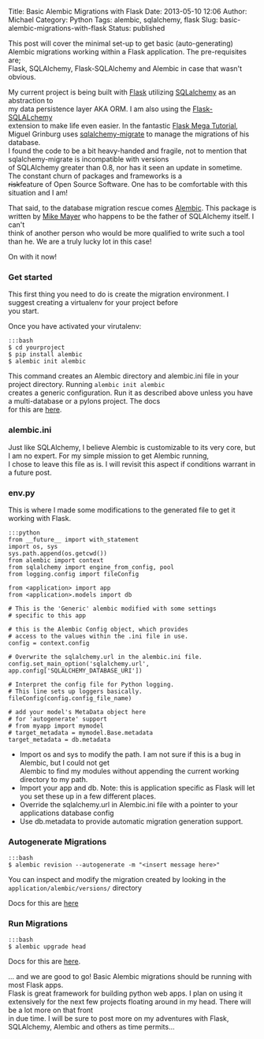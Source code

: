 Title: Basic Alembic Migrations with Flask
Date: 2013-05-10 12:06
Author: Michael
Category: Python
Tags: alembic, sqlalchemy, flask
Slug: basic-alembic-migrations-with-flask
Status: published

This post will cover the minimal set-up to get basic (auto-generating)
Alembic migrations working within a Flask application. The
pre-requisites are;  
Flask, SQLAlchemy, Flask-SQLAlchemy and Alembic in case that wasn't
obvious.

My current project is being built with [Flask](http://flask.pocoo.org/)
utilizing [SQLalchemy](http://www.sqlalchemy.org/) as an abstraction to  
my data persistence layer AKA ORM. I am also using the
[Flask-SQLALchemy](http://pythonhosted.org/Flask-SQLAlchemy/)  
extension to make life even easier. In the fantastic [Flask Mega
Tutorial](http://blog.miguelgrinberg.com/post/the-flask-mega-tutorial-part-i-hello-world),  
Miguel Grinburg uses
[sqlalchemy-migrate](http://code.google.com/p/sqlalchemy-migrate) to
manage the migrations of his database.  
I found the code to be a bit heavy-handed and fragile, not to mention
that sqlalchemy-migrate is incompatible with versions  
of SQLAlchemy greater than 0.8, nor has it seen an update in sometime.
The constant churn of packages and frameworks is a  
~~risk~~feature of Open Source Software. One has to be comfortable with
this situation and I am!

That said, to the database migration rescue comes
[Alembic](http://alembic.readthedocs.org/en/latest/). This package is  
written by [Mike Mayer](http://techspot.zzzeek.org/) who happens to be
the father of SQLAlchemy itself. I can't  
think of another person who would be more qualified to write such a
tool than he. We are a truly lucky lot in this case!

On with it now!

### Get started

This first thing you need to do is create the migration environment. I
suggest creating a virtualenv for your project before  
you start.

Once you have activated your virutalenv:

    :::bash
    $ cd yourproject
    $ pip install alembic
    $ alembic init alembic


This command creates an Alembic directory and alembic.ini file in your
project directory. Running `alembic init alembic`  
creates a generic configuration. Run it as described above unless you
have a multi-database or a pylons project. The docs  
for this are
[here](https://alembic.readthedocs.org/en/latest/tutorial.html#creating-an-environment).

### alembic.ini

Just like SQLAlchemy, I believe Alembic is customizable to its very
core, but I am no expert. For my simple mission to get Alembic running,  
I chose to leave this file as is. I will revisit this aspect if
conditions warrant in a future post.

### env.py

This is where I made some modifications to the generated file to get it
working with Flask.

    :::python
    from __future__ import with_statement
    import os, sys
    sys.path.append(os.getcwd())
    from alembic import context
    from sqlalchemy import engine_from_config, pool
    from logging.config import fileConfig

    from <application> import app
    from <application>.models import db

    # This is the 'Generic' alembic modified with some settings
    # specific to this app

    # this is the Alembic Config object, which provides
    # access to the values within the .ini file in use.
    config = context.config

    # Overwrite the sqlalchemy.url in the alembic.ini file.
    config.set_main_option('sqlalchemy.url', app.config['SQLALCHEMY_DATABASE_URI'])

    # Interpret the config file for Python logging.
    # This line sets up loggers basically.
    fileConfig(config.config_file_name)

    # add your model's MetaData object here
    # for 'autogenerate' support
    # from myapp import mymodel
    # target_metadata = mymodel.Base.metadata
    target_metadata = db.metadata


* Import os and sys to modify the path. I am not sure if this is a bug
in Alembic, but I could not get  
Alembic to find my modules without appending the current working
directory to my path.  
* Import your app and db. Note: this is application specific as Flask
will let you set these up in a few different places.  
* Override the sqlalchemy.url in Alembic.ini file with a pointer to
your applications database config  
* Use db.metadata to provide automatic migration generation support.

### Autogenerate Migrations
    :::bash
    $ alembic revision --autogenerate -m "<insert message here>"

You can inspect and modify the migration created by looking in the
`application/alembic/versions/` directory

Docs for this are
[here](https://alembic.readthedocs.org/en/latest/tutorial.html#auto-generating-migrations)

### Run Migrations
    :::bash
    $ alembic upgrade head


Docs for this are
[here](https://alembic.readthedocs.org/en/latest/tutorial.html#running-our-first-migration).

... and we are good to go! Basic Alembic migrations should be running
with most Flask apps.  
Flask is great framework for building python web apps. I plan on using
it  
extensively for the next few projects floating around in my head. There
will be a lot more on that front  
in due time. I will be sure to post more on my adventures with Flask,
SQLAlchemy, Alembic and others as time permits...

